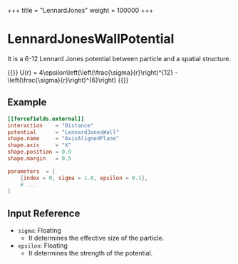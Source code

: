 +++
title = "LennardJones"
weight = 100000
+++

# LennardJonesWallPotential

It is a 6-12 Lennard Jones potential between particle and a spatial structure.

{{<katex display>}}
U(r) = 4\epsilon\left(\left(\frac{\sigma}{r}\right)^{12} - \left(\frac{\sigma}{r}\right)^{6}\right)
{{</katex>}}

## Example

```toml
[[forcefields.external]]
interaction    = "Distance"
potential      = "LennardJonesWall"
shape.name     = "AxisAlignedPlane"
shape.axis     = "X"
shape.position = 0.0
shape.margin   = 0.5

parameters  = [
    {index = 0, sigma = 1.0, epsilon = 0.1},
    # ...
]
```

## Input Reference

- `sigma`: Floating
  - It determines the effective size of the particle.
- `epsilon`: Floating
  - It determines the strength of the potential.
